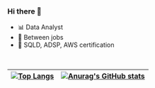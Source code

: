 ### Hi there 👋 

- 📊  Data Analyst
- 🙋  Between jobs
- 🌱  SQLD, ADSP, AWS certification

</br>

|[![Top Langs](https://github-readme-stats.vercel.app/api/top-langs/?username=diagram298)](https://github.com/diagram298/github-readme-stats)|[![Anurag's GitHub stats](https://github-readme-stats.vercel.app/api?username=diagram298)](https://github.com/diagram298/github-readme-stats)|
|---|---|




<!--
**diagram298/diagram298** is a ✨ _special_ ✨ repository because its `README.md` (this file) appears on your GitHub profile.

Here are some ideas to get you started:

- ✨Magic ✨
- 🔭 I’m currently working on ...
- 🌱 I’m currently learning ...
- 👯 I’m looking to collaborate on ...
- 🤔 I’m looking for help with ...
- 💬 Ask me about ...
- 📫 How to reach me: ...
- 😄 Pronouns: ...
- ⚡ Fun fact: ...
-->
